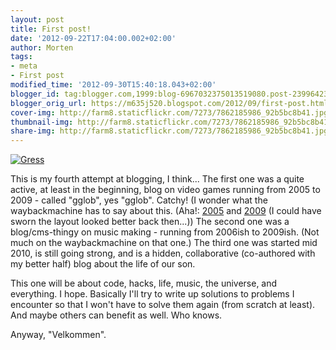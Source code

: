 ```yaml
---
layout: post
title: First post!
date: '2012-09-22T17:04:00.002+02:00'
author: Morten
tags:
- meta
- First post
modified_time: '2012-09-30T15:40:18.043+02:00'
blogger_id: tag:blogger.com,1999:blog-6967032375013519080.post-2399642364102609068
blogger_orig_url: https://m635j520.blogspot.com/2012/09/first-post.html
cover-img: http://farm8.staticflickr.com/7273/7862185986_92b5bc8b41.jpg
thumbnail-img: http://farm8.staticflickr.com/7273/7862185986_92b5bc8b41.jpg
share-img: http://farm8.staticflickr.com/7273/7862185986_92b5bc8b41.jpg
---
```


[![Gress](http://farm8.staticflickr.com/7273/7862185986_92b5bc8b41.jpg)](http://www.flickr.com/photos/mortenjohs/7862185986/ "Gress by mortenjohs, on Flickr") 

This is my fourth attempt at blogging, I think... The first one was a quite active, at least in the beginning, blog on video games running from 2005 to 2009 - called "gglob", yes "gglob". Catchy! (I wonder what the waybackmachine has to say about this. (Aha!: [2005](http://web.archive.org/web/20051026113353/http://gglob.ath.cx/) and [2009](http://web.archive.org/web/20090511183846/http://gglob.mortenjohs.net/?) (I could have sworn the layout looked better back then...)) The second one was a blog/cms-thingy on music making - running from 2006ish to 2009ish. (Not much on the waybackmachine on that one.) The third one was started mid 2010, is still going strong, and is a hidden, collaborative (co-authored with my better half) blog about the life of our son.  
  
This one will be about code, hacks, life, music, the universe, and everything. I hope. Basically I'll try to write up solutions to problems I encounter so that I won't have to solve them again (from scratch at least). And maybe others can benefit as well. Who knows.  
  
Anyway, "Velkommen".